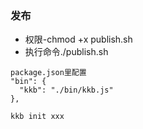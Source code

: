 ### 发布

- 权限-chmod +x publish.sh
- 执行命令./publish.sh

```
package.json里配置
"bin": {
  "kkb": "./bin/kkb.js"
},

kkb init xxx
```